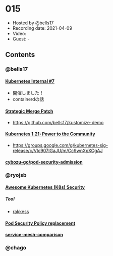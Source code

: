 # 015

- Hosted by @bells17
- Recording date: 2021-04-09
- Video: 
- Guest: -

## Contents

### @bells17

#### [Kubernetes Internal #7](https://www.youtube.com/watch?v=NrSmtWqJwD0)

- 開催しました！
- containerdの話

#### [Strategic Merge Patch](https://github.com/kubernetes/community/blob/master/contributors/devel/sig-api-machinery/strategic-merge-patch.md)

- https://github.com/bells17/kustomize-demo

#### [Kubernetes 1.21: Power to the Community](https://github.com/atoato88/k8s-release-memo/blob/master/v1.21.md)

- https://groups.google.com/g/kubernetes-sig-release/c/VIc907IGaJU/m/Cc9wnXpXCgAJ

#### [cybozu-go/pod-security-admission](https://github.com/cybozu-go/pod-security-admission)

### @ryojsb
#### [Awesome Kubernetes (K8s) Security](https://github.com/magnologan/awesome-k8s-security)

##### Tool

- [rakkess](https://github.com/corneliusweig/rakkess)

#### [Pod Security Policy replacement](https://github.com/kubernetes/enhancements/issues/2579)

#### [service-mesh-comparison](https://www.toptal.com/kubernetes/service-mesh-comparison)

### @chago
